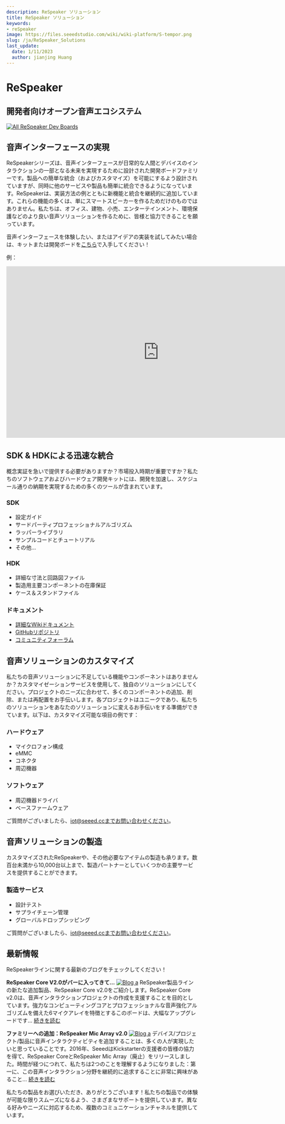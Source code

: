 ```yaml
---
description: ReSpeaker ソリューション
title: ReSpeaker ソリューション
keywords:
- reSpeaker
image: https://files.seeedstudio.com/wiki/wiki-platform/S-tempor.png
slug: /ja/ReSpeaker_Solutions
last_update:
  date: 1/11/2023
  author: jianjing Huang
---
```


# **ReSpeaker**

## 開発者向けオープン音声エコシステム

[![All ReSpeaker Dev Boards](https://files.seeedstudio.com/wiki/ReSpeakerSolutions/img/FullReSpeakerLine.png)](https://www.seeedstudio.com/series/Respeaker-10.html)

## **音声インターフェースの実現**

ReSpeakerシリーズは、音声インターフェースが日常的な人間とデバイスのインタラクションの一部となる未来を実現するために設計された開発ボードファミリーです。製品への簡単な統合（およびカスタマイズ）を可能にするよう設計されていますが、同時に他のサービスや製品も簡単に統合できるようになっています。ReSpeakerは、実装方法の例とともに新機能と統合を継続的に追加しています。これらの機能の多くは、単にスマートスピーカーを作るためだけのものではありません。私たちは、オフィス、建物、小売、エンターテインメント、環境保護などのより良い音声ソリューションを作るために、皆様と協力できることを願っています。

音声インターフェースを体験したい、またはアイデアの実装を試してみたい場合は、キットまたは開発ボードを[こちら](https://www.seeedstudio.com/series/Respeaker-10.html)で入手してください！

例：
<iframe width="800" height="450" src="https://www.youtube.com/embed/tdIsCRXKoVI" frameborder="0" allow="autoplay; encrypted-media" allowfullscreen></iframe>

## **SDK & HDKによる迅速な統合**

概念実証を急いで提供する必要がありますか？市場投入時期が重要ですか？私たちのソフトウェアおよびハードウェア開発キットには、開発を加速し、スケジュール通りの納期を実現するための多くのツールが含まれています。

### **SDK**

- 設定ガイド
- サードパーティプロフェッショナルアルゴリズム
- ラッパーライブラリ
- サンプルコードとチュートリアル
- その他...

### **HDK**

- 詳細な寸法と回路図ファイル
- 製造用主要コンポーネントの在庫保証
- ケース＆スタンドファイル

### **ドキュメント**

- [詳細なWikiドキュメント](https://wiki.seeedstudio.com/ReSpeaker/)
- [GitHubリポジトリ](https://github.com/respeaker)
- [コミュニティフォーラム](https://forum.seeedstudio.com/)

## **音声ソリューションのカスタマイズ**

私たちの音声ソリューションに不足している機能やコンポーネントはありませんか？カスタマイゼーションサービスを使用して、独自のソリューションにしてください。プロジェクトのニーズに合わせて、多くのコンポーネントの追加、削除、または再配置をお手伝いします。各プロジェクトはユニークであり、私たちのソリューションをあなたのソリューションに変えるお手伝いをする準備ができています。以下は、カスタマイズ可能な項目の例です：

### **ハードウェア**

- マイクロフォン構成
- eMMC
- コネクタ
- 周辺機器

### **ソフトウェア**

- 周辺機器ドライバ
- ベースファームウェア

ご質問がございましたら、iot@seeed.ccまでお問い合わせください。

## **音声ソリューションの製造**

カスタマイズされたReSpeakerや、その他必要なアイテムの製造も承ります。数百台未満から10,000台以上まで、製造パートナーとしていくつかの主要サービスを提供することができます。

### **製造サービス**

- 設計テスト
- サプライチェーン管理
- グローバルドロップシッピング

ご質問がございましたら、iot@seeed.ccまでお問い合わせください。

## **最新情報**

ReSpeakerラインに関する最新のブログをチェックしてください！

**ReSpeaker Core V2.0がバーに入ってきて...**
[![Blog a](https://www.seeedstudio.com/blog/wp-content/uploads/2018/06/Banner-1030x466.jpg)](https://www.seeedstudio.com/blog/2018/06/22/a-respeaker-core-v2-0-walks-into-a-bar/)
ReSpeaker製品ラインの新たな追加製品、ReSpeaker Core v2.0をご紹介します。ReSpeaker Core v2.0は、音声インタラクションプロジェクトの作成を支援することを目的としています。強力なコンピューティングコアとプロフェッショナルな音声強化アルゴリズムを備えた6マイクアレイを特徴とするこのボードは、大幅なアップグレードです... [続きを読む](https://www.seeedstudio.com/blog/2018/06/22/a-respeaker-core-v2-0-walks-into-a-bar/)

**ファミリーへの追加：ReSpeaker Mic Array v2.0**
[![Blog a](https://www.seeedstudio.com/blog/wp-content/uploads/2018/05/playback.jpg)](https://www.seeedstudio.com/blog/2018/05/22/adding-to-the-family-respeaker-mic-array-v2-0/)
デバイス/プロジェクト/製品に音声インタラクティビティを追加することは、多くの人が実現したいと思っていることです。2016年、SeeedはKickstarterの支援者の皆様の協力を得て、ReSpeaker CoreとReSpeaker Mic Array（廃止）をリリースしました。時間が経つにつれて、私たちは2つのことを理解するようになりました：第一に、この音声インタラクション分野を継続的に追求することに非常に興味があること... [続きを読む](https://www.seeedstudio.com/blog/2018/05/22/adding-to-the-family-respeaker-mic-array-v2-0/)

私たちの製品をお選びいただき、ありがとうございます！私たちの製品での体験が可能な限りスムーズになるよう、さまざまなサポートを提供しています。異なる好みやニーズに対応するため、複数のコミュニケーションチャネルを提供しています。

<div class="button_tech_support_container">
<a href="https://forum.seeedstudio.com/" class="button_forum"></a> 
<a href="https://www.seeedstudio.com/contacts" class="button_email"></a>
</div>

<div class="button_tech_support_container">
<a href="https://discord.gg/eWkprNDMU7" class="button_discord"></a> 
<a href="https://github.com/Seeed-Studio/wiki-documents/discussions/69" class="button_discussion"></a>
</div>